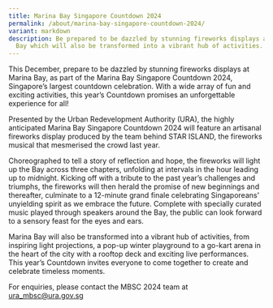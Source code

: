 ```yaml
---
title: Marina Bay Singapore Countdown 2024
permalink: /about/marina-bay-singapore-countdown-2024/
variant: markdown
description: Be prepared to be dazzled by stunning fireworks displays at Marina
  Bay which will also be transformed into a vibrant hub of activities.
---
```

This December, prepare to be dazzled by stunning fireworks displays at Marina Bay, as part of the Marina Bay Singapore Countdown 2024, Singapore’s largest countdown celebration. With a wide array of fun and exciting activities, this year’s Countdown promises an unforgettable experience for all!

Presented by the Urban Redevelopment Authority (URA), the highly anticipated Marina Bay Singapore Countdown 2024 will feature an artisanal fireworks display produced by the team behind STAR ISLAND, the fireworks musical that mesmerised the crowd last year. 

Choreographed to tell a story of reflection and hope, the fireworks will light up the Bay across three chapters, unfolding at intervals in the hour leading up to midnight. Kicking off with a tribute to the past year’s challenges and triumphs, the fireworks will then herald the promise of new beginnings and thereafter, culminate to a 12-minute grand finale celebrating Singaporeans’ unyielding spirit as we embrace the future. Complete with specially curated music played through speakers around the Bay, the public can look forward to a sensory feast for the eyes and ears.

Marina Bay will also be transformed into a vibrant hub of activities, from inspiring light projections, a pop-up winter playground to a go-kart arena in the heart of the city with a rooftop deck and exciting live performances. This year’s Countdown invites everyone to come together to create and celebrate timeless moments.

For enquiries, please contact the MBSC 2024 team at [ura_mbsc@ura.gov.sg](mailto:ura_mbsc@ura.gov.sg)